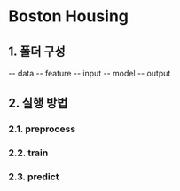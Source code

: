 # Boston Housing

## 1. 폴더 구성
-- data
-- feature
-- input
-- model
-- output

## 2. 실행 방법
### 2.1. preprocess
### 2.2. train
### 2.3. predict